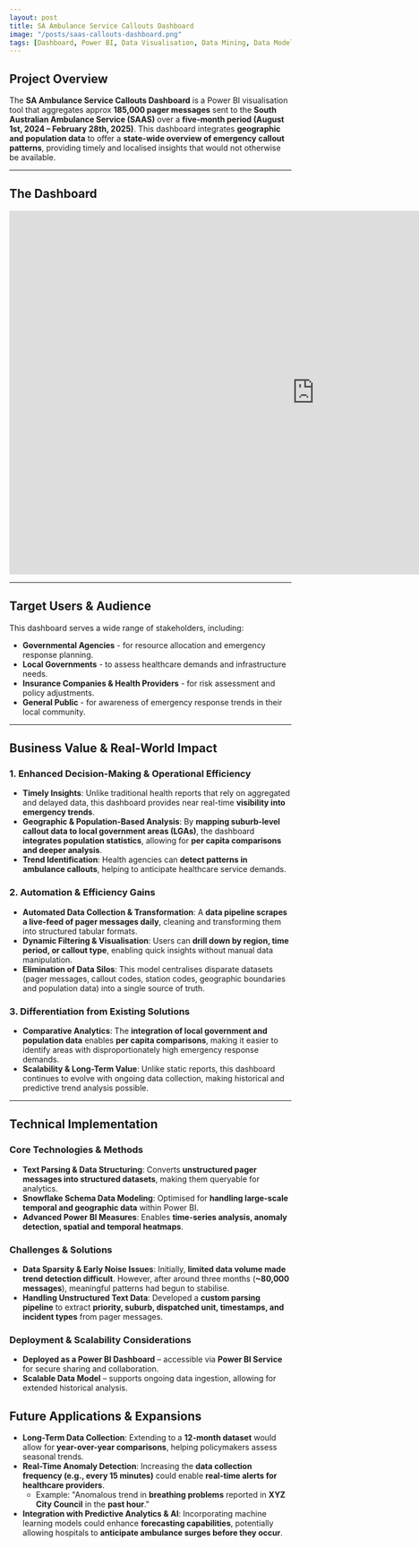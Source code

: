 ```yaml
---
layout: post
title: SA Ambulance Service Callouts Dashboard
image: "/posts/saas-callouts-dashboard.png"
tags: [Dashboard, Power BI, Data Visualisation, Data Mining, Data Modelling]
---
```


## Project Overview
The **SA Ambulance Service Callouts Dashboard** is a Power BI visualisation tool that aggregates approx **185,000 pager messages** sent to the **South Australian Ambulance Service (SAAS)** over a **five-month period (August 1st, 2024 – February 28th, 2025)**. This dashboard integrates **geographic and population data** to offer a **state-wide overview of emergency callout patterns**, providing timely and localised insights that would not otherwise be available.

---

## The Dashboard
<iframe seamless frameborder="0" src="https://app.powerbi.com/view?r=eyJrIjoiM2VkNmY0ZmUtN2I5Yy00YjM3LWE0N2QtNjZhZGJjNWM4N2M1IiwidCI6ImMwNmY1NDJlLTQ3NWEtNDUzMy1iMTM1LTVkMjI3MDk4ZTViYyJ9" width = '1090' height = '650'></iframe>

---

## Target Users & Audience
This dashboard serves a wide range of stakeholders, including:
- **Governmental Agencies** - for resource allocation and emergency response planning.
- **Local Governments** - to assess healthcare demands and infrastructure needs.
- **Insurance Companies & Health Providers** - for risk assessment and policy adjustments.
- **General Public** - for awareness of emergency response trends in their local community.

---

## Business Value & Real-World Impact
### **1. Enhanced Decision-Making & Operational Efficiency**
- **Timely Insights**: Unlike traditional health reports that rely on aggregated and delayed data, this dashboard provides near real-time **visibility into emergency trends**.
- **Geographic & Population-Based Analysis**: By **mapping suburb-level callout data to local government areas (LGAs)**, the dashboard **integrates population statistics**, allowing for **per capita comparisons and deeper analysis**.
- **Trend Identification**: Health agencies can **detect patterns in ambulance callouts**, helping to anticipate healthcare service demands.


### **2. Automation & Efficiency Gains**
- **Automated Data Collection & Transformation**: A **data pipeline scrapes a live-feed of pager messages daily**, cleaning and transforming them into structured tabular formats.
- **Dynamic Filtering & Visualisation**: Users can **drill down by region, time period, or callout type**, enabling quick insights without manual data manipulation.
- **Elimination of Data Silos**: This model centralises disparate datasets (pager messages, callout codes, station codes, geographic boundaries and population data) into a single source of truth.


### **3. Differentiation from Existing Solutions**
- **Comparative Analytics**: The **integration of local government and population data** enables **per capita comparisons**, making it easier to identify areas with disproportionately high emergency response demands.
- **Scalability & Long-Term Value**: Unlike static reports, this dashboard continues to evolve with ongoing data collection, making historical and predictive trend analysis possible.

---

## Technical Implementation
### **Core Technologies & Methods**
- **Text Parsing & Data Structuring**: Converts **unstructured pager messages into structured datasets**, making them queryable for analytics.
- **Snowflake Schema Data Modeling**: Optimised for **handling large-scale temporal and geographic data** within Power BI.
- **Advanced Power BI Measures**: Enables **time-series analysis, anomaly detection, spatial and temporal heatmaps**.


### **Challenges & Solutions**
- **Data Sparsity & Early Noise Issues**: Initially, **limited data volume made trend detection difficult**. However, after around three months (**~80,000 messages**), meaningful patterns had begun to stabilise.
- **Handling Unstructured Text Data**: Developed a **custom parsing pipeline** to extract **priority, suburb, dispatched unit, timestamps, and incident types** from pager messages.


### **Deployment & Scalability Considerations**
- **Deployed as a Power BI Dashboard** – accessible via **Power BI Service** for secure sharing and collaboration.
- **Scalable Data Model** – supports ongoing data ingestion, allowing for extended historical analysis.


## Future Applications & Expansions
- **Long-Term Data Collection**: Extending to a **12-month dataset** would allow for **year-over-year comparisons**, helping policymakers assess seasonal trends.
- **Real-Time Anomaly Detection**: Increasing the **data collection frequency (e.g., every 15 minutes)** could enable **real-time alerts for healthcare providers**.
  - Example: "Anomalous trend in **breathing problems** reported in **XYZ City Council** in the **past hour**."
- **Integration with Predictive Analytics & AI**: Incorporating machine learning models could enhance **forecasting capabilities**, potentially allowing hospitals to **anticipate ambulance surges before they occur**.